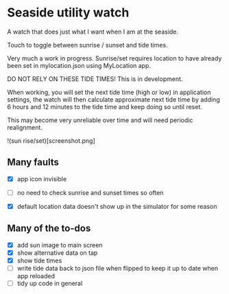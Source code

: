 # Seaside utility watch

A watch that does just what I want when I am at the seaside.

Touch to toggle between sunrise / sunset and tide times.

Very much a work in progress. Sunrise/set requires location to have already been set in mylocation.json using MyLocation app.

DO NOT RELY ON THESE TIDE TIMES! This is in development.

When working, you will set the next tide time (high or low) in application settings, the watch will then calculate approximate next tide time by adding 6 hours and 12 minutes to the tide time and keep doing so until reset.

This may become very unreliable over time and will need periodic realignment.

!(sun rise/set)[screenshot.png]

## Many faults

- [x] app icon invisible 
- [ ] no need to check sunrise and sunset times so often
- [x] default location data doesn't show up in the simulator for some reason


## Many of the to-dos

- [x] add sun image to main screen
- [x] show alternative data on tap 
- [x] show tide times 
- [ ] write tide data back to json file when flipped to keep it up to date when app reloaded
- [ ] tidy up code in general
